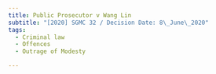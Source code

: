```yaml
---
title: Public Prosecutor v Wang Lin
subtitle: "[2020] SGMC 32 / Decision Date: 8\_June\_2020"
tags:
  - Criminal law
  - Offences
  - Outrage of Modesty

---
```

